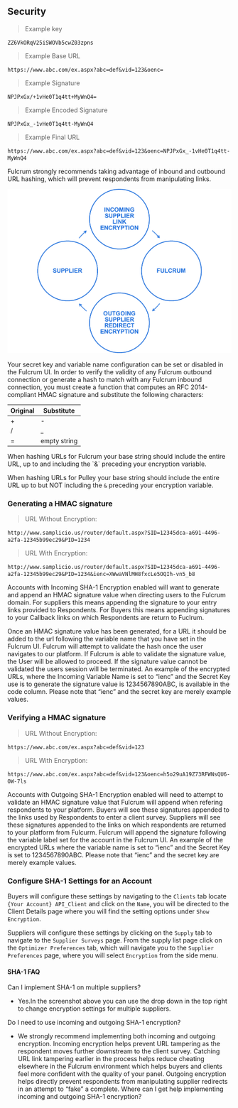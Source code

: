 ## Security

> Example key

```plaintext
ZZ6VkORqV25iSWOVb5cwZ03zpns
```

> Example Base URL

```plaintext
https://www.abc.com/ex.aspx?abc=def&vid=123&oenc=
```

> Example Signature

```plaintext
NPJPxGx/+1vHe0T1q4tt+MyWnQ4=
```
> Example Encoded Signature

```plaintext
NPJPxGx_-1vHe0T1q4tt-MyWnQ4
```

> Example Final URL

```plaintext
https://www.abc.com/ex.aspx?abc=def&vid=123&oenc=NPJPxGx_-1vHe0T1q4tt-MyWnQ4
```
Fulcrum strongly recommends taking advantage of inbound and outbound URL hashing, which will prevent respondents from manipulating links.

![SHA-1 Setup](/source/images/Supplier_sha1_flowchart_v21.png)

Your secret key and variable name configuration can be set or disabled in the Fulcrum UI. In order to verify the validity of any Fulcrum outbound connection or generate a hash to match with any Fulcrum inbound connection, you must create a function that computes an RFC 2014-compliant HMAC signature and substitute the following characters:

| Original | Substitute   |
|----------|--------------|
| +        | -            |
| /        | _            |
| =        | empty string |

<aside class="notice">When hashing URLs for Fulcrum your base string should include the entire URL, up to and including the `&` preceding your encryption variable.

When hashing URLs for Pulley your base string should include the entire URL up to but NOT including the `&` preceding your encryption variable.</aside>

### Generating a HMAC signature

> URL Without Encryption: 

```plaintext
http://www.samplicio.us/router/default.aspx?SID=12345dca-a691-4496-a2fa-12345b99ec29&PID=1234
```

> URL With Encryption: 

```plaintext
http://www.samplicio.us/router/default.aspx?SID=12345dca-a691-4496-a2fa-12345b99ec29&PID=1234&ienc=XWwaVNlMH8fxcLe5OQIh-vn5_b8
```
Accounts with Incoming SHA-1 Encryption enabled will want to generate and append an HMAC signature value when directing users to the Fulcrum domain.  For suppliers this means appending the signature to your entry links provided to Respondents.  For Buyers this means appending signatures to your Callback links on which Respondents are return to Fuclrum.

Once an HMAC signature value has been generated, for a URL it should be added to the url following the variable name that you have set in the Fulcrum UI. Fulcrum will attempt to validate the hash once the user navigates to our platform. If Fulcrum is able to validate the signature value, the User will be allowed to proceed.  If the signature value cannot be validated the users session will be terminated.  An example of the encrypted URLs, where the Incoming Variable Name is set to “ienc” and the Secret Key use is to generate the signature value is 1234567890ABC, is available in the code column. Please note that “ienc” and the secret key are merely example values.

### Verifying a HMAC signature

> URL Without Encryption:

```plaintext
https://www.abc.com/ex.aspx?abc=def&vid=123
```

> URL With Encryption:

```plaintext
https://www.abc.com/ex.aspx?abc=def&vid=123&oenc=h5o29uA19Z73RFWNsQU6-OW-7ls
```

Accounts with Outgoing SHA-1 Encryption enabled will need to attempt to validate an HMAC signature value that Fulcrum will append when refering respondents to your platform. Buyers will see these signatures appended to the links used by Respondents to enter a client survey.  Suppliers will see these signatures appended to the links on which respondents are returned to your platform from Fulcurm.
Fulcrum will append the signature following the variable label set for the account in the Fulcrum UI.  An example of the encrypted URLs where the variable name is set to “ienc” and the Secret Key is set to 1234567890ABC. Please note that “ienc” and the secret key are merely example values.

### Configure SHA-1 Settings for an Account

Buyers will configure these settings by navigating to the `Clients` tab locate `{Your Account} API_Client` and click on the `Name`, you will be directed to the Client Details page where you will find the setting options under `Show Encryption`.

Suppliers will configure these settings by clicking on the `Supply` tab to navigate to the `Supplier Surveys` page.  From the supply list page click on the `Optimizer Preferences` tab, which will navigate you to the `Supplier Preferences` page, where you will select `Encryption` from the side menu.

#### SHA-1 FAQ

Can I implement SHA-1 on multiple suppliers?

- Yes.In the screenshot above you can use the drop down in the top right to change encryption settings for multiple suppliers.

Do I need to use incoming and outgoing SHA-1 encryption?

- We strongly recommend implementing both incoming and outgoing encryption. Incoming encryption helps prevent URL tampering as the respondent moves further downstream to the client survey. Catching URL link tampering earlier in the process helps reduce cheating elsewhere in the Fulcrum environment which helps buyers and clients feel more confident with the quality of your panel. Outgoing encryption helps directly prevent respondents from manipulating supplier redirects in an attempt to “fake” a complete.
Where can I get help implementing incoming and outgoing SHA-1 encryption?
